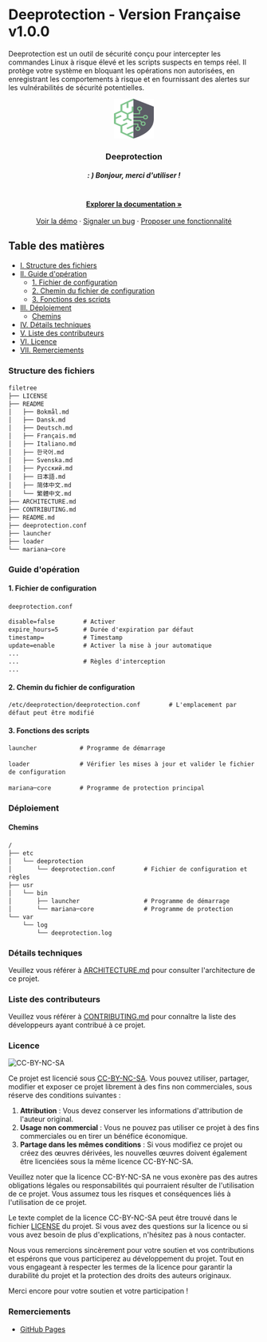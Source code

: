 # Deeprotection - Version Française v1.0.0

Deeprotection est un outil de sécurité conçu pour intercepter les commandes Linux à risque élevé et les scripts suspects en temps réel. Il protège votre système en bloquant les opérations non autorisées, en enregistrant les comportements à risque et en fournissant des alertes sur les vulnérabilités de sécurité potentielles.

<p align="center">
  <a href="https://github.com/Geekstrange/Deeprotection">
    <img src="https://github.com/Geekstrange/Deeprotection/blob/main/images/logo.svg" alt="Logo" width="80" height="80">
  </a>
  <h3 align="center">Deeprotection</h3>
  <h5 align="center">: ) Bonjour, merci d'utiliser !</h5>
  <p align="center">
    <br />
    <a href="https://github.com/Geekstrange/Deeprotection"><strong>Explorer la documentation »</strong></a>
    <br />
    <br />
    <a href="https://github.com/Geekstrange/Deeprotection">Voir la démo</a>
    ·
    <a href="https://github.com/Geekstrange/Deeprotection/issues">Signaler un bug</a>
    ·
    <a href="https://github.com/Geekstrange/Deeprotection/issues">Proposer une fonctionnalité</a>
  </p>

## Table des matières

- [I. Structure des fichiers](#structure-des-fichiers)
- [II. Guide d'opération](#guide-dopération)
  - [1. Fichier de configuration](#1-fichier-de-configuration)
  - [2. Chemin du fichier de configuration](#2-chemin-du-fichier-de-configuration)
  - [3. Fonctions des scripts](#3-fonctions-des-scripts)
- [III. Déploiement](#déploiement)
  - [Chemins](#chemins)
- [IV. Détails techniques](#détails-techniques)
- [V. Liste des contributeurs](#liste-des-contributeurs)
- [VI. Licence](#licence)
- [VII. Remerciements](#remerciements)

### Structure des fichiers
```
filetree 
├── LICENSE
├── README
│   ├── Bokmål.md
│   ├── Dansk.md
│   ├── Deutsch.md
│   ├── Français.md
│   ├── Italiano.md
│   ├── 한국어.md
│   ├── Svenska.md
│   ├── Русский.md
│   ├── 日本語.md
│   ├── 简体中文.md
│   └── 繁體中文.md
├── ARCHITECTURE.md
├── CONTRIBUTING.md
├── README.md
├── deeprotection.conf
├── launcher
├── loader
└── mariana─core
```

### Guide d'opération

#### 1. Fichier de configuration

`deeprotection.conf`

```
disable=false        # Activer
expire_hours=5       # Durée d'expiration par défaut
timestamp=           # Timestamp
update=enable        # Activer la mise à jour automatique
...
...                  # Règles d'interception
...
```

#### 2. Chemin du fichier de configuration

```
/etc/deeprotection/deeprotection.conf        # L'emplacement par défaut peut être modifié
```

#### 3. Fonctions des scripts

```
launcher            # Programme de démarrage

loader              # Vérifier les mises à jour et valider le fichier de configuration

mariana─core        # Programme de protection principal
```

### Déploiement

#### Chemins

```
/
├── etc
│   └── deeprotection
│       └── deeprotection.conf        # Fichier de configuration et règles
├── usr
│   └── bin 
│       ├── launcher                  # Programme de démarrage
│       └── mariana─core              # Programme de protection
└── var
    └── log
        └── deeprotection.log
```

### Détails techniques

Veuillez vous référer à [ARCHITECTURE.md](https://github.com/Geekstrange/Deeprotection/ARCHITECTURE.md) pour consulter l'architecture de ce projet.

### Liste des contributeurs

Veuillez vous référer à [CONTRIBUTING.md](https://github.com/Geekstrange/Deeprotection/CONTRIBUTING.md) pour connaître la liste des développeurs ayant contribué à ce projet.

### Licence

![CC-BY-NC-SA](https://mirrors.creativecommons.org/presskit/buttons/88x31/svg/by-nc-sa.svg)

Ce projet est licencié sous [CC-BY-NC-SA](https://creativecommons.org/licenses/by-nc-sa/4.0/). Vous pouvez utiliser, partager, modifier et exposer ce projet librement à des fins non commerciales, sous réserve des conditions suivantes :

1. **Attribution** : Vous devez conserver les informations d'attribution de l'auteur original.
2. **Usage non commercial** : Vous ne pouvez pas utiliser ce projet à des fins commerciales ou en tirer un bénéfice économique.
3. **Partage dans les mêmes conditions** : Si vous modifiez ce projet ou créez des œuvres dérivées, les nouvelles œuvres doivent également être licenciées sous la même licence CC-BY-NC-SA.

Veuillez noter que la licence CC-BY-NC-SA ne vous exonère pas des autres obligations légales ou responsabilités qui pourraient résulter de l'utilisation de ce projet. Vous assumez tous les risques et conséquences liés à l'utilisation de ce projet.

Le texte complet de la licence CC-BY-NC-SA peut être trouvé dans le fichier [LICENSE](https://github.com/Geekstrange/Deeprotection/LICENSE) du projet. Si vous avez des questions sur la licence ou si vous avez besoin de plus d'explications, n'hésitez pas à nous contacter.

Nous vous remercions sincèrement pour votre soutien et vos contributions et espérons que vous participerez au développement du projet. Tout en vous engageant à respecter les termes de la licence pour garantir la durabilité du projet et la protection des droits des auteurs originaux.

Merci encore pour votre soutien et votre participation !

### Remerciements

- [GitHub Pages](https://pages.github.com)
